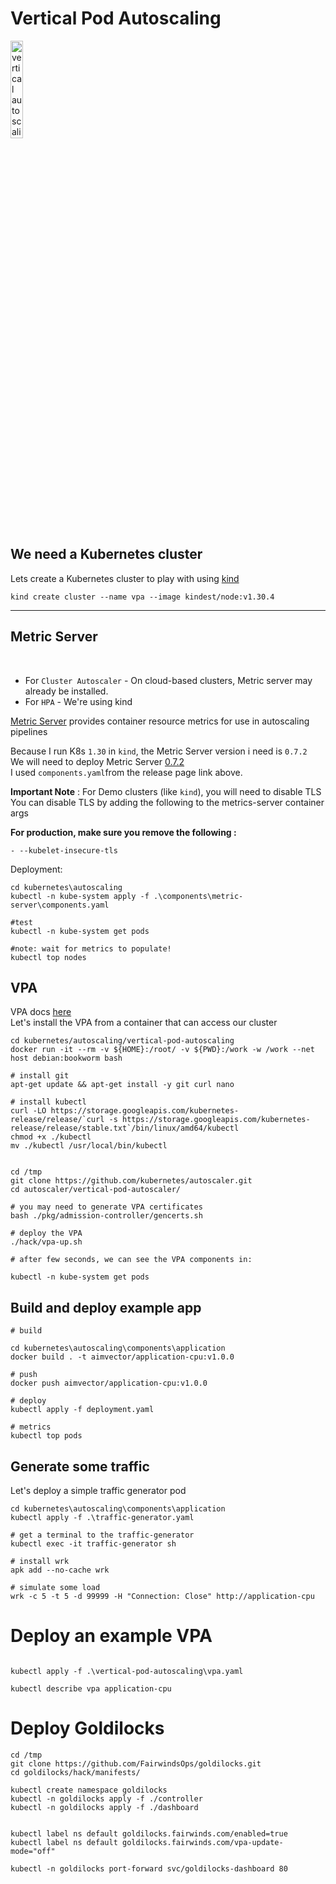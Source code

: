 # Vertical Pod Autoscaling

<a href="https://youtu.be/jcHQ5SKKTLM" title="Kubernetes"><img src="https://i.ytimg.com/vi/jcHQ5SKKTLM/hqdefault.jpg" width="20%" alt="vertical auto scaling" /></a> 

## We need a Kubernetes cluster

Lets create a Kubernetes cluster to play with using [kind](https://kind.sigs.k8s.io/docs/user/quick-start/)

```
kind create cluster --name vpa --image kindest/node:v1.30.4
```
<hr/>

## Metric Server

<br/>

* For `Cluster Autoscaler` - On cloud-based clusters, Metric server may already be installed. <br/>
* For `HPA` - We're using kind

[Metric Server](https://github.com/kubernetes-sigs/metrics-server) provides container resource metrics for use in autoscaling pipelines <br/>

Because I run K8s `1.30` in `kind`, the Metric Server version i need is `0.7.2` <br/>
We will need to deploy Metric Server [0.7.2](https://github.com/kubernetes-sigs/metrics-server/releases/tag/v0.7.2) <br/>
I used `components.yaml`from the release page link above. <br/>

<b>Important Note</b> : For Demo clusters (like `kind`), you will need to disable TLS <br/>
You can disable TLS by adding the following to the metrics-server container args <br/>

<b>For production, make sure you remove the following :</b> <br/>

```
- --kubelet-insecure-tls
```

Deployment: <br/>

```
cd kubernetes\autoscaling
kubectl -n kube-system apply -f .\components\metric-server\components.yaml

#test 
kubectl -n kube-system get pods

#note: wait for metrics to populate!
kubectl top nodes

```

## VPA

VPA docs [here](https://github.com/kubernetes/autoscaler/tree/master/vertical-pod-autoscaler#install-command) <br/>
Let's install the VPA from a container that can access our cluster

```
cd kubernetes/autoscaling/vertical-pod-autoscaling
docker run -it --rm -v ${HOME}:/root/ -v ${PWD}:/work -w /work --net host debian:bookworm bash

# install git
apt-get update && apt-get install -y git curl nano

# install kubectl 
curl -LO https://storage.googleapis.com/kubernetes-release/release/`curl -s https://storage.googleapis.com/kubernetes-release/release/stable.txt`/bin/linux/amd64/kubectl
chmod +x ./kubectl
mv ./kubectl /usr/local/bin/kubectl


cd /tmp
git clone https://github.com/kubernetes/autoscaler.git
cd autoscaler/vertical-pod-autoscaler/

# you may need to generate VPA certificates 
bash ./pkg/admission-controller/gencerts.sh

# deploy the VPA
./hack/vpa-up.sh

# after few seconds, we can see the VPA components in:

kubectl -n kube-system get pods
```

## Build and deploy example app

```
# build

cd kubernetes\autoscaling\components\application
docker build . -t aimvector/application-cpu:v1.0.0

# push
docker push aimvector/application-cpu:v1.0.0

# deploy 
kubectl apply -f deployment.yaml

# metrics
kubectl top pods

```

## Generate some traffic

Let's deploy a simple traffic generator pod

```
cd kubernetes\autoscaling\components\application
kubectl apply -f .\traffic-generator.yaml

# get a terminal to the traffic-generator
kubectl exec -it traffic-generator sh

# install wrk
apk add --no-cache wrk

# simulate some load
wrk -c 5 -t 5 -d 99999 -H "Connection: Close" http://application-cpu

```

# Deploy an example VPA

```

kubectl apply -f .\vertical-pod-autoscaling\vpa.yaml

kubectl describe vpa application-cpu

```

# Deploy Goldilocks

```
cd /tmp
git clone https://github.com/FairwindsOps/goldilocks.git
cd goldilocks/hack/manifests/

kubectl create namespace goldilocks
kubectl -n goldilocks apply -f ./controller
kubectl -n goldilocks apply -f ./dashboard


kubectl label ns default goldilocks.fairwinds.com/enabled=true
kubectl label ns default goldilocks.fairwinds.com/vpa-update-mode="off"

kubectl -n goldilocks port-forward svc/goldilocks-dashboard 80

```